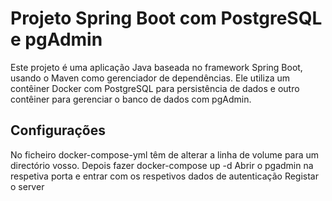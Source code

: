 # Projeto Spring Boot com PostgreSQL e pgAdmin
Este projeto é uma aplicação Java baseada no framework Spring Boot, usando o Maven como gerenciador de dependências. Ele utiliza um contêiner Docker com PostgreSQL para persistência de dados e outro contêiner para gerenciar o banco de dados com pgAdmin.


## Configurações

No ficheiro docker-compose-yml têm de alterar a linha de volume para um directório vosso.
Depois fazer docker-compose up -d
Abrir o pgadmin na respetiva porta e entrar com os respetivos dados de autenticação
Registar o server
